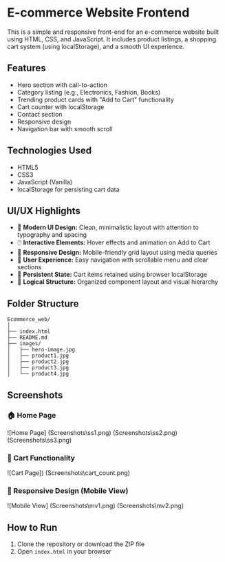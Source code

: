 # E-commerce Website Frontend

This is a simple and responsive front-end for an e-commerce website built using  HTML, CSS, and JavaScript. It includes product listings, a shopping cart system (using localStorage), and a smooth UI experience.

## Features

- Hero section with call-to-action
- Category listing (e.g., Electronics, Fashion, Books)
- Trending product cards with "Add to Cart" functionality
- Cart counter with localStorage
- Contact section
- Responsive design
- Navigation bar with smooth scroll

## Technologies Used

- HTML5
- CSS3
- JavaScript (Vanilla)
- localStorage for persisting cart data

## UI/UX Highlights

- 🎨 **Modern UI Design:** Clean, minimalistic layout with attention to typography and spacing
- 🖱️ **Interactive Elements:** Hover effects and animation on Add to Cart
- 📱 **Responsive Design:** Mobile-friendly grid layout using media queries
- 🧠 **User Experience:** Easy navigation with scrollable menu and clear sections
- 💾 **Persistent State:** Cart items retained using browser localStorage
- 🧩 **Logical Structure:** Organized component layout and visual hierarchy

## Folder Structure

```
Ecommerce_web/
│
├── index.html
├── README.md
├── images/
│   ├── hero-image.jpg
│   ├── product1.jpg
│   ├── product2.jpg
│   ├── product3.jpg
│   └── product4.jpg
```

## Screenshots

### 🏠 Home Page
![Home Page]
(Screenshots\ss1.png)
(Screenshots\ss2.png)
(Screenshots\ss3.png)
             
### 🛒 Cart Functionality
![Cart Page]) (Screenshots\cart_count.png)

### 📱 Responsive Design (Mobile View)
![Mobile View]
(Screenshots\mv1.png)
(Screenshots\mv2.png)

## How to Run

1. Clone the repository or download the ZIP file
2. Open `index.html` in your browser

